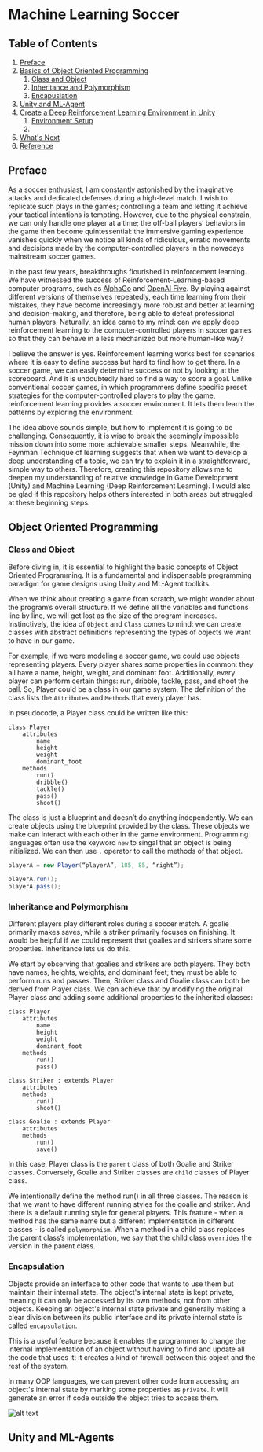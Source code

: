 # Machine Learning Soccer

## **Table of Contents**
1. [Preface](#Preface)
2. [Basics of Object Oriented Programming](#OOP)
    1. [Class and Object](#ClassAndObject)
    2. [Inheritance and Polymorphism](#InheritanceAndPolymorphism)
    3. [Encapuslation](#Encapsulation)
3. [Unity and ML-Agent](#UnityAndMLAgents)
4. [Create a Deep Reinforcement Learning Environment in Unity](#CreateEnv)
    1. [Environment Setup](#Setup)
    2. 
5. [What's Next](#WhatsNext)
6. [Reference](#Reference)


## **Preface**

As a soccer enthusiast, I am constantly astonished by the imaginative attacks and dedicated defenses during a high-level match. I wish to replicate such plays in the games; controlling a team and letting it achieve your tactical intentions is tempting. However, due to the physical constrain, we can only handle one player at a time; the off-ball players’ behaviors in the game then become quintessential: the immersive gaming experience vanishes quickly when we notice all kinds of ridiculous, erratic movements and decisions made by the computer-controlled players in the nowadays mainstream soccer games. 

In the past few years, breakthroughs flourished in reinforcement learning. We have witnessed the success of Reinforcement-Learning-based computer programs, such as [AlphaGo](https://www.deepmind.com/research/highlighted-research/alphago) and [OpenAI Five](https://openai.com/five/). By playing against different versions of themselves repeatedly, each time learning from their mistakes, they have become increasingly more robust and better at learning and decision-making, and therefore, being able to defeat professional human players. Naturally, an idea came to my mind: can we apply deep reinforcement learning to the computer-controlled players in soccer games so that they can behave in a less mechanized but more human-like way?

I believe the answer is yes. Reinforcement learning works best for scenarios where it is easy to define success but hard to find how to get there. In a soccer game, we can easily determine success or not by looking at the scoreboard. And it is undoubtedly hard to find a way to score a goal. Unlike conventional soccer games, in which programmers define specific preset strategies for the computer-controlled players to play the game, reinforcement learning provides a soccer environment. It lets them learn the patterns by exploring the environment. 

The idea above sounds simple, but how to implement it is going to be challenging. Consequently, it is wise to break the seemingly impossible mission down into some more achievable smaller steps. Meanwhile, the Feynman Technique of learning suggests that when we want to develop a deep understanding of a topic, we can try to explain it in a straightforward, simple way to others. Therefore, creating this repository allows me to deepen my understanding of relative knowledge in Game Development (Unity) and Machine Learning (Deep Reinforcement Learning). I would also be glad if this repository helps others interested in both areas but struggled at these beginning steps.  

## **Object Oriented Programming<a name="OOP"></a>**
### **Class and Object<a name="ClassAndObject"></a>**
Before diving in, it is essential to highlight the basic concepts of Object Oriented Programming. It is a fundamental and indispensable programming paradigm for game designs using Unity and ML-Agent toolkits. 

When we think about creating a game from scratch, we might wonder about the program’s overall structure. If we define all the variables and functions line by line, we will get lost as the size of the program increases. Instinctively, the idea of `Object` and `Class` comes to mind: we can create classes with abstract definitions representing the types of objects we want to have in our game. 

For example, if we were modeling a soccer game, we could use objects representing players. Every player shares some properties in common: they all have a name, height, weight, and dominant foot. Additionally, every player can perform certain things: run, dribble, tackle, pass, and shoot the ball. So, Player could be a class in our game system. The definition of the class lists the `Attributes` and `Methods` that every player has.

In pseudocode, a Player class could be written like this:

```
class Player
	attributes
		name
		height
		weight
		dominant_foot
	methods
		run()
		dribble()
		tackle()
		pass()
		shoot()
```

The class is just a blueprint and doesn’t do anything independently. We can create objects using the blueprint provided by the class. These objects we make can interact with each other in the game environment. Programming languages often use the keyword `new` to singal that an object is being initialized. We can then use `.` operator to call the methods of that object. 

```C#
playerA = new Player(“playerA”, 185, 85, “right”);

playerA.run();
playerA.pass();
```

### **Inheritance and Polymorphism<a name="InheritanceAndPolymorphism"></a>**

Different players play different roles during a soccer match. A goalie primarily makes saves, while a striker primarily focuses on finishing. It would be helpful if we could represent that goalies and strikers share some properties. Inheritance lets us do this. 

We start by observing that goalies and strikers are both players. They both have names, heights, weights, and dominant feet; they must be able to perform runs and passes. Then, Striker class and Goalie class can both be derived from Player class. We can achieve that by modifying the original Player class and adding some additional properties to the inherited classes:

```
class Player
	attributes
		name
		height
		weight
		dominant_foot
	methods
		run()
        pass()

class Striker : extends Player
    attributes
    methods
        run()
		shoot()

class Goalie : extends Player
    attributes
    methods
        run()
        save()
```

In this case, Player class is the `parent` class of both Goalie and Striker classes. Conversely, Goalie and Striker classes are `child` classes of  Player class. 

We intentionally define the method run() in all three classes. The reason is that we want to have different running styles for the goalie and striker. And there is a default running style for general players. This feature - when a method has the same name but a different implementation in different classes - is called `polymorphism`. When a method in a child class replaces the parent class’s implementation, we say that the child class `overrides` the version in the parent class. 

### **Encapsulation<a name="Encapsulation"></a>**
Objects provide an interface to other code that wants to use them but maintain their internal state. The object's internal state is kept private, meaning it can only be accessed by its own methods, not from other objects. Keeping an object's internal state private and generally making a clear division between its public interface and its private internal state is called `encapsulation`.

This is a useful feature because it enables the programmer to change the internal implementation of an object without having to find and update all the code that uses it: it creates a kind of firewall between this object and the rest of the system.

In many OOP languages, we can prevent other code from accessing an object's internal state by marking some properties as `private`. It will generate an error if code outside the object tries to access them.

![alt text](https://github.com/cosimoyi/MLSoccer/img/EncapsulationDiagram.png)

## **Unity and ML-Agents<a name="OOP"></a>**
